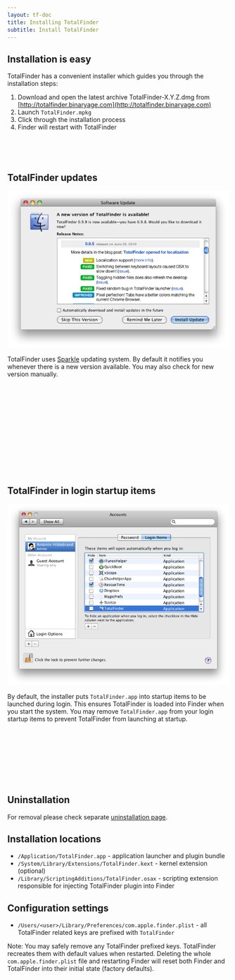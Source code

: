 ```yaml
---
layout: tf-doc
title: Installing TotalFinder
subtitle: Install TotalFinder
---
```


## Installation is easy

TotalFinder has a convenient installer which guides you through the installation steps:

1. Download and open the latest archive TotalFinder-X.Y.Z.dmg from [http://totalfinder.binaryage.com](http://totalfinder.binaryage.com)
2. Launch `TotalFinder.mpkg`
3. Click through the installation process
4. Finder will restart with TotalFinder

<div style="height: 50px">&nbsp;</div>

## TotalFinder updates

<img src="/images/update-dialog.png" class="doc-inline-image-50 right">

TotalFinder uses [Sparkle](http://sparkle.andymatuschak.org/) updating system. By default it notifies you whenever there is a new version available. You may also check for new version manually.

<div style="height: 200px">&nbsp;</div>

## TotalFinder in login startup items

<img src="/images/login-items.png" class="doc-inline-image-50 right">

By default, the installer puts `TotalFinder.app` into startup items to be launched during login. This ensures TotalFinder is loaded into Finder when you start the system. You may remove `TotalFinder.app` from your login startup items to prevent TotalFinder from launching at startup.

<div style="height: 120px">&nbsp;</div>

## Uninstallation

For removal please check separate [uninstallation page](/uninstallation).

## Installation locations

* `/Application/TotalFinder.app` - application launcher and plugin bundle
* `/System/Library/Extensions/TotalFinder.kext` - kernel extension (optional)
* `/Library/ScriptingAdditions/TotalFinder.osax` - scripting extension responsible for injecting TotalFinder plugin into Finder

## Configuration settings

* `/Users/<user>/Library/Preferences/com.apple.finder.plist` - all TotalFinder related keys are prefixed with `TotalFinder`
    
Note: You may safely remove any TotalFinder prefixed keys. TotalFinder recreates them with default values when restarted. Deleting the whole `com.apple.finder.plist` file and restarting Finder will reset both Finder and TotalFinder into their initial state (factory defaults).